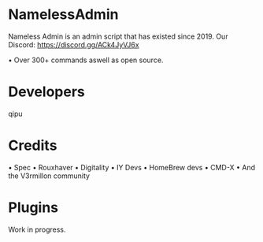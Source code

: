 # NamelessAdmin

Nameless Admin is an admin script that has existed since 2019.
Our Discord: https://discord.gg/ACk4JyVJ6x

• Over 300+ commands aswell as open source.

# Developers
qipu

# Credits
• Spec
• Rouxhaver
• Digitality
• IY Devs
• HomeBrew devs
• CMD-X
• And the V3rmillon community

# Plugins
Work in progress.
